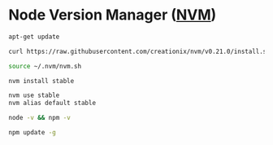# Node Version Manager ([NVM](https://github.com/creationix/nvm))

```bash
apt-get update

curl https://raw.githubusercontent.com/creationix/nvm/v0.21.0/install.sh | bash

source ~/.nvm/nvm.sh

nvm install stable

nvm use stable
nvm alias default stable

node -v && npm -v

npm update -g
```
